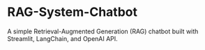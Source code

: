 # RAG-System-Chatbot
A simple Retrieval-Augmented Generation (RAG) chatbot built with Streamlit, LangChain, and OpenAI API.
